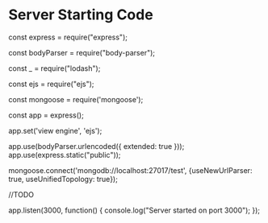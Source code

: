 # Server Starting Code

const express = require("express");

const bodyParser = require("body-parser");

const _ = require("lodash");

const ejs = require("ejs");

const mongoose = require('mongoose');

const app = express();

app.set('view engine', 'ejs');

app.use(bodyParser.urlencoded({
  extended: true
}));
app.use(express.static("public"));

mongoose.connect('mongodb://localhost:27017/test', {useNewUrlParser: true, useUnifiedTopology: true});

//TODO

app.listen(3000, function() {
  console.log("Server started on port 3000");
});
